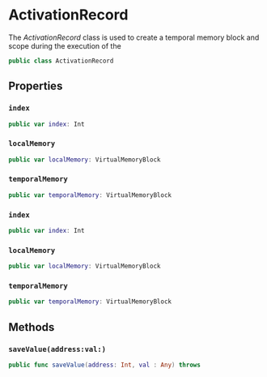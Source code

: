 # ActivationRecord

The *ActivationRecord* class is used to create a temporal memory block and scope during the execution of the

``` swift
public class ActivationRecord 
```

## Properties

### `index`

``` swift
public var index: Int
```

### `localMemory`

``` swift
public var localMemory: VirtualMemoryBlock
```

### `temporalMemory`

``` swift
public var temporalMemory: VirtualMemoryBlock
```

### `index`

``` swift
public var index: Int
```

### `localMemory`

``` swift
public var localMemory: VirtualMemoryBlock
```

### `temporalMemory`

``` swift
public var temporalMemory: VirtualMemoryBlock
```

## Methods

### `saveValue(address:val:)`

``` swift
public func saveValue(address: Int, val : Any) throws 
```
